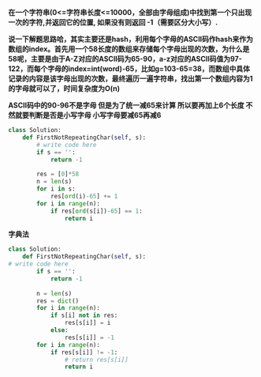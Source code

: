 **在一个字符串(0<=字符串长度<=10000，全部由字母组成)中找到第一个只出现一次的字符,并返回它的位置, 如果没有则返回 -1（需要区分大小写）.**



**说一下解题思路哈，其实主要还是hash，利用每个字母的ASCII码作hash来作为数组的index。首先用一个58长度的数组来存储每个字母出现的次数，为什么是58呢，主要是由于A-Z对应的ASCII码为65-90，a-z对应的ASCII码值为97-122，而每个字母的index=int(word)-65，比如g=103-65=38，而数组中具体记录的内容是该字母出现的次数，最终遍历一遍字符串，找出第一个数组内容为1的字母就可以了，时间复杂度为O(n)**



**ASCII码中的90-96不是字母 但是为了统一减65来计算 所以要再加上6个长度 不然就要判断是否是小写字母 小写字母要减65再减6**

```python
class Solution:
    def FirstNotRepeatingChar(self, s):
        # write code here
        if s == '':
            return -1
        
        res = [0]*58
        n = len(s)
        for i in s:
            res[ord(i)-65] += 1
        for i in range(n):
            if res[ord(s[i])-65] == 1:
                return i
```



**字典法**

```python
class Solution:
    def FirstNotRepeatingChar(self, s):
# write code here
        if s == '':
            return -1
        
        n = len(s)
        res = dict()
        for i in range(n):
            if s[i] not in res:
                res[s[i]] = i
            else:
                res[s[i]] = -1
        for i in range(n):
            if res[s[i]] != -1:
                # return res[s[i]]
                return i
```

